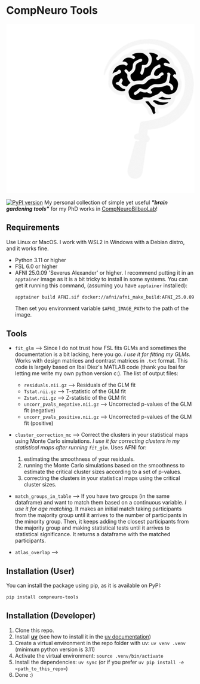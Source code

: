 # CompNeuro Tools

<picture>
    <source media="(prefers-color-scheme: dark)" srcset="./resources/logo_lettering_dark_mode.png">
    <source media="(prefers-color-scheme: light)" srcset="./resources/logo_lettering_light_mode.png">
    <img alt="CompNeuro Tools Logo" src="./resources/logo_lettering_dark_mode.png">
</picture>

[![PyPI version](https://badge.fury.io/py/compneuro-tools.svg?icon=si%3Apython)](https://badge.fury.io/py/compneuro-tools)
My personal collection of simple yet useful ***"brain gardening tools"*** for my PhD works in [CompNeuroBilbaoLab](https://www.compneurobilbao.eus)!

## Requirements
Use Linux or MacOS. I work with WSL2 in Windows with a Debian distro, and it works fine.

- Python 3.11 or higher
- FSL 6.0 or higher
- AFNI 25.0.09 'Severus Alexander' or higher. I recommend putting it in an `apptainer` image as it is a bit tricky to install in some systems. You can get it running this command, (assuming you have `apptainer` installed):
  ```bash
  apptainer build AFNI.sif docker://afni/afni_make_build:AFNI_25.0.09
  ```
  Then set you environment variable `$AFNI_IMAGE_PATH` to the path of the image.

## Tools
- `fit_glm` --> Since I do not trust how FSL fits GLMs and sometimes the documentation is a bit lacking, here you go. *I use it for fitting my GLMs.* Works with design matrices and contrast matrices in `.txt` format. This code is largely based on Ibai Diez's MATLAB code (thank you Ibai for letting me write my own python version c:). The list of output files:
  - `residuals.nii.gz` --> Residuals of the GLM fit
  - `Tstat.nii.gz` --> T-statistic of the GLM fit
  - `Zstat.nii.gz` --> Z-statistic of the GLM fit
  - `uncorr_pvals_negative.nii.gz` --> Uncorrected p-values of the GLM fit (negative)
  - `uncorr_pvals_positive.nii.gz` --> Uncorrected p-values of the GLM fit (positive)

- `cluster_correction_mc` --> Correct the clusters in your statistical maps using Monte Carlo simulations. *I use it for correcting clusters in my statistical maps after running `fit_glm`*. Uses AFNI for:
  1. estimating the smoothness of your residuals.
  2. running the Monte Carlo simulations based on the smoothness to estimate the critical cluster sizes according to a set of p-values.
  3. correcting the clusters in your statistical maps using the critical cluster sizes.

- `match_groups_in_table` --> If you have two groups (in the same dataframe) and want to match them based on a continuous variable. *I use it for age matching*. It makes an initial match taking participants from the majority group until it arrives to the number of participants in the minority group. Then, it keeps adding the closest participants from the majority group and making statistical tests until it arrives to statistical significance. It returns a dataframe with the matched participants.

- `atlas_overlap` --> 


## Installation (User)
You can install the package using pip, as it is available on PyPI:
```bash
pip install compneuro-tools
```

## Installation (Developer)
1. Clone this repo.
2. Install **[uv](https://astral.sh/blog/uv)** (see how to install it in the [uv documentation](https://docs.astral.sh/uv/#installation))
3. Create a virtual environment in the repo folder with uv: `uv venv .venv` (minimum python version is 3.11)
4. Activate the virtual environment: `source .venv/bin/activate`
5. Install the dependencies: `uv sync` (or if you prefer `uv pip install -e <path_to_this_repo>`)
6. Done :)